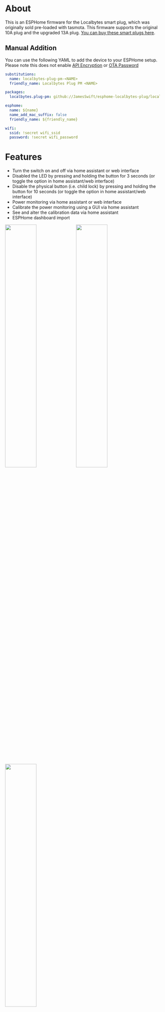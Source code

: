 # About

This is an ESPHome firmware for the Localbytes smart plug, which was originally sold pre-loaded with tasmota. This firmware supports the original 10A plug and the upgraded 13A plug. <a href="https://www.mylocalbytes.com/products/smart-plug-pm?variant=41600621510847">You can buy these smart plugs here</a>.

## Manual Addition

You can use the following YAML to add the device to your ESPHome setup.  
Please note this does not enable [API Encryption](https://esphome.io/components/api#configuration-variables) or [OTA Password](https://esphome.io/components/ota.html#configuration-variables)

```yaml
substitutions:
  name: localbytes-plug-pm-<NAME>
  friendly_name: Localbytes Plug PM <NAME>

packages:
  localbytes.plug-pm: github://JamesSwift/esphome-localbytes-plug/localbytes-plug-pm.yaml@main

esphome:
  name: ${name}
  name_add_mac_suffix: false
  friendly_name: ${friendly_name}

wifi:
  ssid: !secret wifi_ssid
  password: !secret wifi_password
```

# Features

- Turn the switch on and off via home assistant or web interface
- Disabled the LED by pressing and holding the button for 3 seconds (or toggle the option in home assistant/web interface)
- Disable the physical button (i.e. child lock) by pressing and holding the button for 10 seconds (or toggle the option in home assistant/web interface)
- Power monitoring via home assistant or web interface
- Calibrate the power monitoring using a GUI via home assistant
- See and alter the calibration data via home assistant
- ESPHome dashboard import

<img src="https://user-images.githubusercontent.com/2080205/169600703-0ddfab3f-5309-4dd7-bd22-87a6d4d0ecb1.png" width="45%" /> 
<img src="https://user-images.githubusercontent.com/2080205/168430744-598f9d21-c1ce-4fce-9076-8fca26c62be8.png" width="45%" />
<img src="https://user-images.githubusercontent.com/2080205/168430637-ae9f14c6-57a8-4f3f-8a85-1f35966b43bd.png" width="45%" />


# Firmware File Too Big

As there isn't enough space left on the factory smart plugs to store new firmware while it is being flashed. You can try flashing the <a href="http://ota.tasmota.com/tasmota/release/tasmota-minimal.bin.gz">Tasmota minimal</a> firmware first, before then building and flashing this project. 

# Calibration

Once you have built and flashed the new firmware onto your smart plug and connected it to home assistant, you may wish to calibrate your plug to improve it's accuracy. To calibrate your plug, you need another "known-good" smart plug or a calibration device.

Plug your new smart plug into the known-good smart plug, then plug a kettle, toaster, or other high-power appliance into it. From home assistant, go to `Developer Tools` > `Services`. Use the services `calibrate_current`, `calibrate_power`, and `calibrate_voltage` to report the real readings as given from the "known-good" device. (Don't forget to turn on the kettle/toaster and leave it to stabilize it's power usage for a moment before starting to copy the readings).
